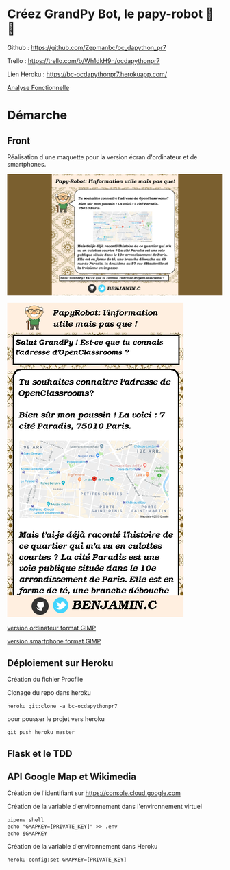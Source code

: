 # Créez GrandPy Bot, le papy-robot 🤖 👴

Github : https://github.com/Zepmanbc/oc_dapython_pr7

Trello : https://trello.com/b/Wh1dkH9n/ocdapythonpr7

Lien Heroku : https://bc-ocdapythonpr7.herokuapp.com/

[Analyse Fonctionnelle](analyse_fonctionelle.md)

# Démarche

## Front

Réalisation d'une maquette pour la version écran d'ordinateur et de smartphones.

![version ordinateur](front/version_ordi.png)

![version smartphone](front/version_mobile.png)

[version ordinateur format GIMP](front/version_ordi.xcf)

[version smartphone format GIMP](front/version_mobile.xcf)

## Déploiement sur Heroku

Création du fichier Procfile

Clonage du repo dans heroku

    heroku git:clone -a bc-ocdapythonpr7

pour pousser le projet vers heroku

    git push heroku master

## Flask et le TDD



## API Google Map et Wikimedia

Création de l'identifiant sur https://console.cloud.google.com

Création de la variable d'environnement dans l'environnement virtuel

    pipenv shell
    echo "GMAPKEY=[PRIVATE_KEY]" >> .env
    echo $GMAPKEY

Création de la variable d'environnement dans Heroku

    heroku config:set GMAPKEY=[PRIVATE_KEY]